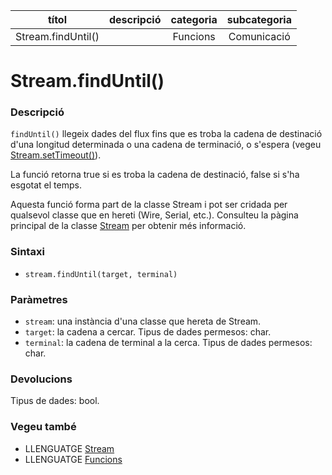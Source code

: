 
| títol | descripció   | categoria  | subcategoria        |
| :---: | :----------: | :--------: | :-----------------: |
| Stream.findUntil() | | Funcions | Comunicació |

# Stream.findUntil()

### Descripció

`findUntil()` llegeix dades del flux fins que es troba la cadena de destinació d'una longitud determinada o una cadena de terminació, o s'espera (vegeu [Stream.setTimeout()](./Stream.setTimeout().md)).

La funció retorna true si es troba la cadena de destinació, false si s'ha esgotat el temps.

Aquesta funció forma part de la classe Stream i pot ser cridada per qualsevol classe que en hereti (Wire, Serial, etc.). Consulteu la pàgina principal de la classe [Stream](../Stream.md) per obtenir més informació.

### Sintaxi

* `stream.findUntil(target, terminal)`

### Paràmetres

* `stream`: una instància d'una classe que hereta de Stream.
* `target`: la cadena a cercar. Tipus de dades permesos: char.
* `terminal`: la cadena de terminal a la cerca. Tipus de dades permesos: char.

### Devolucions

Tipus de dades: bool.

### Vegeu també

*  LLENGUATGE [Stream](../Stream.md)  
*  LLENGUATGE [Funcions](../../Funcions.md)
